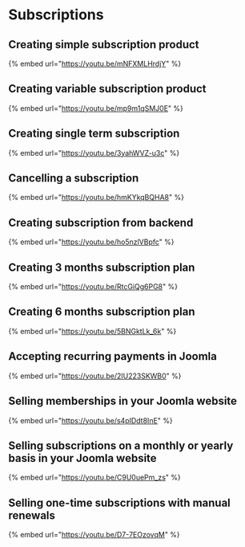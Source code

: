 # Subscriptions

## Creating simple subscription product

{% embed url="https://youtu.be/mNFXMLHrdjY" %}

## Creating variable subscription product

{% embed url="https://youtu.be/mp9m1qSMJ0E" %}

## Creating single term subscription

{% embed url="https://youtu.be/3yahWVZ-u3c" %}

## Cancelling a subscription

{% embed url="https://youtu.be/hmKYkqBQHA8" %}

## Creating subscription from backend

{% embed url="https://youtu.be/ho5nzlVBpfc" %}

## Creating 3 months subscription plan

{% embed url="https://youtu.be/RtcGiQg6PG8" %}

## Creating 6 months subscription plan

{% embed url="https://youtu.be/5BNGktLk_6k" %}

## Accepting recurring payments in Joomla

{% embed url="https://youtu.be/2IU223SKWB0" %}

## Selling memberships in your Joomla website

{% embed url="https://youtu.be/s4pIDdt8InE" %}

## Selling subscriptions on a monthly or yearly basis in your Joomla website

{% embed url="https://youtu.be/C9U0uePm_zs" %}

## Selling one-time subscriptions with manual renewals

{% embed url="https://youtu.be/D7-7EOzovqM" %}

